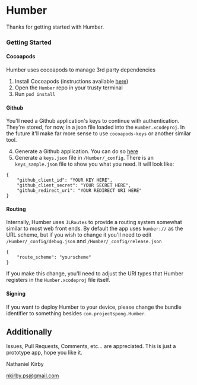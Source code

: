 # Humber

Thanks for getting started with Humber.

### Getting Started

#### Cocoapods

Humber uses cocoapods to manage 3rd party dependencies

1. Install Cocoapods (instructions available [here](http://cocoapods.org))
2. Open the `Humber` repo in your trusty terminal 
3. Run `pod install`

#### Github

You'll need a Github application's keys to continue with authentication. They're stored, for now, in a json file loaded into the `Humber.xcodeproj`. In the future it'll make far more sense to use `cocoapods-keys` or another similar tool.

4. Generate a Github application. You can do so [here](https://github.com/settings/applications/new)
5. Generate a `keys.json` file in `/Humber/_config`. There is an `keys_sample.json` file to show you what you need. It will look like:

```
{
    "github_client_id": "YOUR KEY HERE",
    "github_client_secret": "YOUR SECRET HERE",
    "github_redirect_uri": "YOUR REDIRECT URI HERE"
}
```

#### Routing

Internally, Humber uses `JLRoutes` to provide a routing system somewhat similar to most web front ends. By default the app uses `humber://` as the URL scheme, but if you wish to change it you'll need to edit `/Humber/_config/debug.json` and `/Humber/_config/release.json`

```
{
    "route_scheme": "yourscheme"
}
```

If you make this change, you'll need to adjust the URI types that Humber registers in the `Humber.xcodeproj` file itself.

#### Signing

If you want to deploy Humber to your device, please change the bundle identifier to something besides `com.projectspong.Humber`. 

## Additionally

Issues, Pull Requests, Comments, etc... are appreciated. This is just a prototype app, hope you like it.

Nathaniel Kirby

[nkirby.ps@gmail.com](mailto:nkirby.ps@gmail.com)